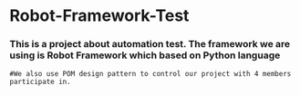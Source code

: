 # Robot-Framework-Test

### This is a project about automation test. The framework we are using is Robot Framework which based on Python language

`#We also use POM design pattern to control our project with 4 members participate in.`
